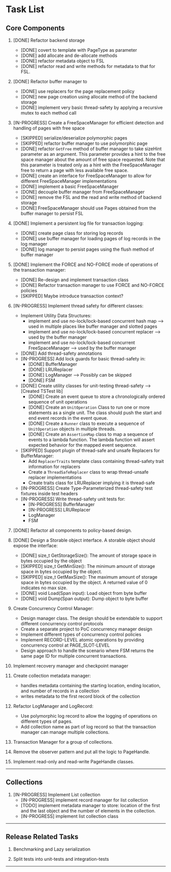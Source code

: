 <!--
 TODO.md - Persist
 
 Copyright 2021 Ketan Goyal
 
 Permission is hereby granted, free of charge, to any person obtaining a copy
 of this software and associated documentation files (the "Software"), to deal
 in the Software without restriction, including without limitation the rights
 to use, copy, modify, merge, publish, distribute, sublicense, and/or sell
 copies of the Software, and to permit persons to whom the Software is
 furnished to do so, subject to the following conditions:
 
 The above copyright notice and this permission notice shall be included in all
 copies or substantial portions of the Software.
 
 THE SOFTWARE IS PROVIDED "AS IS", WITHOUT WARRANTY OF ANY KIND, EXPRESS OR
 IMPLIED, INCLUDING BUT NOT LIMITED TO THE WARRANTIES OF MERCHANTABILITY,
 FITNESS FOR A PARTICULAR PURPOSE AND NONINFRINGEMENT. IN NO EVENT SHALL THE
 AUTHORS OR COPYRIGHT HOLDERS BE LIABLE FOR ANY CLAIM, DAMAGES OR OTHER
 LIABILITY, WHETHER IN AN ACTION OF CONTRACT, TORT OR OTHERWISE, ARISING FROM,
 OUT OF OR IN CONNECTION WITH THE SOFTWARE OR THE USE OR OTHER DEALINGS IN THE
 SOFTWARE.
-->

# Task List

## Core Components

1. [DONE] Refactor backend storage
    - [DONE] covert to template with PageType as parameter
    - [DONE] add allocate and de-allocate methods
    - [DONE] refactor metadata object to FSL
    - [DONE] refactor read and write methods for metadata to that for FSL.

2. [DONE] Refactor buffer manager to
    - [DONE] use replacers for the page replacement policy
    - [DONE] new page creation using allocate method of the backend storage
    - [DONE] implement very basic thread-safety by applying a recursive mutex to each method call

3. [IN-PROGRESS] Create a FreeSpaceManager for efficient detection and handling of pages with free space
    - [SKIPPED] serialize/deserialize polymorphic pages
    - [SKIPPED] refactor buffer manager to use polymorphic page
    - [DONE] refactor `GetFree` method of buffer manager to take sizeHint parameter as an argument. This parameter provides a hint to the free space manager about the amount of free space requested. Note that this parameter is treated only as a hint with the FreeSpaceManager free to return a page with less available free space.
    - [DONE] create an interface for FreeSpaceManager to allow for different FreeSpaceManager implementations
    - [DONE] implement a basic FreeSpaceManager
    - [DONE] decouple buffer manager from FreeSpaceManager
    - [DONE] remove the FSL and the read and write method of backend storage
    - [DONE] FreeSpaceManager should use Pages obtained from the buffer manager to persist FSL

4. [DONE] Implement a persistent log file for transaction logging:
    - [DONE] create page class for storing log records
    - [DONE] use buffer manager for loading pages of log records in the log manager
    - [DONE] log manager to persist pages using the flush method of buffer manager

5. [DONE] Implement the FORCE and NO-FORCE mode of operations of the transaction manager:
    - [DONE] Re-design and implement transaction class
    - [DONE] Refactor transaction manager to use FORCE and NO-FORCE policies
    - [SKIPPED] Maybe introduce transaction context?

6. [IN-PROGRESS] Implement thread safety for different classes:
    - Implement Utility Data Structures:
        - implement and use no-lock/lock-based concurrent hash map --> used in multiple places like buffer manager and slotted pages
        - implement and use no-lock/lock-based concurrent replacer --> used by the buffer manager
        - implement and use no-lock/lock-based concurrent FreeSpaceManager --> used by the buffer manager
    - [DONE] Add thread-safety annotations
    - [IN-PROGRESS] Add lock guards for basic thread-safety in:
        - [DONE] BufferManager
        - [DONE] LRUReplacer
        - [DONE] LogManager --> Possibly can be skipped
        - [DONE] FSM
    - [DONE] Create utility classes for unit-testing thread-safety --> [Created TSTest lib]
        - [DONE] Create an event queue to store a chronologically ordered sequence of unit operations
        - [DONE] Create an `UnitOperation` Class to run one or more statements as a single unit. The class should push the start and end event records in the event queue.
        - [DONE] Create a `Runner` class to execute a sequence of `UnitOperation` objects in multiple threads.
        - [DONE] Create an `AssertionMap` class to map a sequence of events to a lambda function. The lambda function will assert expected behavior for the mapped event sequence.
    - [SKIPPED] Support plugin of thread-safe and unsafe Replacers for BufferManager:
        - Add `ReplacerTraits` template class containing thread-safety trait information for replacers
        - Create a `ThreadSafeReplacer` class to wrap thread-unsafe replacer implementations
        - Create traits class for LRUReplacer implying it is thread-safe
    - [IN-PROGRESS] Create Type-Parameterized thread-safety test fixtures inside test headers
    - [IN-PROGRESS] Write thread-safety unit tests for:
        - [IN-PROGRESS] BufferManager
        - [IN-PROGRESS] LRUReplacer
        - LogManager
        - FSM

7. [DONE] Refactor all components to policy-based design.

8. [DONE] Design a Storable object interface. A storable object should expose the interface:
    - [DONE] size_t GetStorageSize(): The amount of storage space in bytes occupied by the object
    - [SKIPPED] size_t GetMinSize(): The minimum amount of storage space in bytes occupied by the object.
    -  [SKIPPED] size_t GetMaxSize(): The maximum amount of storage space in bytes occupied by the object. A returned value of 0 indicates no max size.
    - [DONE] void Load(Span input): Load object from byte buffer
    - [DONE] void Dump(Span output): Dump object to byte buffer

9. Create Concurrency Control Manager:
    - Design manager class. The design should be extendable to support different concurrency control protocols
    - Create a separate project to PoC concurrency manager design
    - Implement different types of concurrency control policies
    - Implement RECORD-LEVEL atomic operations by providing concurrency control at PAGE_SLOT-LEVEL
    - Design approach to handle the scenario where FSM returns the same page ID for multiple concurrent transactions.

10. Implement recovery manager and checkpoint manager

11. Create collection metadata manager:
    - handles metadata containing the starting location, ending location, and number of records in a collection
    - writes metadata to the first record block of the collection

12. Refactor LogManager and LogRecord:
    - Use polymorphic log record to allow the logging of operations on different types of pages.
    - Add collection name as part of log record so that the transaction manager can manage multiple collections.

13. Transaction Manager for a group of collections.

14. Remove the observer pattern and put all the logic to PageHandle.

15. Implement read-only and read-write PageHandle classes.

------------------------------------------------------------

## Collections

1. [IN-PROGRESS] Implement List collection
    - [IN-PROGRESS] implement record manager for list collection
    - [TODO] implement metadata manager to store: location of the first and the last object and the number of elements in the collection.
    - [IN-PROGRESS] implement list collection class

------------------------------------------------------------

## Release Related Tasks

1. Benchmarking and Lazy serialization

2. Split tests into unit-tests and integration-tests

------------------------------------------------------------
